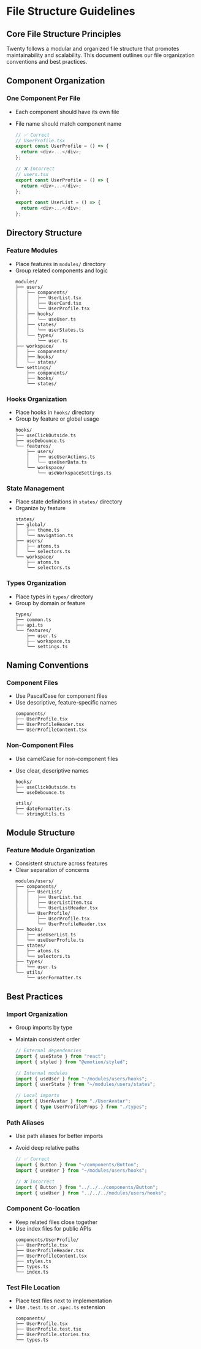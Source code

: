 # File Structure Guidelines

## Core File Structure Principles

Twenty follows a modular and organized file structure that promotes maintainability and scalability. This document outlines our file organization conventions and best practices.

## Component Organization

### One Component Per File

- Each component should have its own file
- File name should match component name

  ```typescript
  // ✅ Correct
  // UserProfile.tsx
  export const UserProfile = () => {
    return <div>...</div>;
  };

  // ❌ Incorrect
  // users.tsx
  export const UserProfile = () => {
    return <div>...</div>;
  };

  export const UserList = () => {
    return <div>...</div>;
  };
  ```

## Directory Structure

### Feature Modules

- Place features in `modules/` directory
- Group related components and logic
  ```
  modules/
  ├── users/
  │   ├── components/
  │   │   ├── UserList.tsx
  │   │   ├── UserCard.tsx
  │   │   └── UserProfile.tsx
  │   ├── hooks/
  │   │   └── useUser.ts
  │   ├── states/
  │   │   └── userStates.ts
  │   └── types/
  │       └── user.ts
  ├── workspace/
  │   ├── components/
  │   ├── hooks/
  │   └── states/
  └── settings/
      ├── components/
      ├── hooks/
      └── states/
  ```

### Hooks Organization

- Place hooks in `hooks/` directory
- Group by feature or global usage
  ```
  hooks/
  ├── useClickOutside.ts
  ├── useDebounce.ts
  └── features/
      ├── users/
      │   ├── useUserActions.ts
      │   └── useUserData.ts
      └── workspace/
          └── useWorkspaceSettings.ts
  ```

### State Management

- Place state definitions in `states/` directory
- Organize by feature
  ```
  states/
  ├── global/
  │   ├── theme.ts
  │   └── navigation.ts
  ├── users/
  │   ├── atoms.ts
  │   └── selectors.ts
  └── workspace/
      ├── atoms.ts
      └── selectors.ts
  ```

### Types Organization

- Place types in `types/` directory
- Group by domain or feature
  ```
  types/
  ├── common.ts
  ├── api.ts
  └── features/
      ├── user.ts
      ├── workspace.ts
      └── settings.ts
  ```

## Naming Conventions

### Component Files

- Use PascalCase for component files
- Use descriptive, feature-specific names
  ```
  components/
  ├── UserProfile.tsx
  ├── UserProfileHeader.tsx
  └── UserProfileContent.tsx
  ```

### Non-Component Files

- Use camelCase for non-component files
- Use clear, descriptive names

  ```
  hooks/
  ├── useClickOutside.ts
  └── useDebounce.ts

  utils/
  ├── dateFormatter.ts
  └── stringUtils.ts
  ```

## Module Structure

### Feature Module Organization

- Consistent structure across features
- Clear separation of concerns
  ```
  modules/users/
  ├── components/
  │   ├── UserList/
  │   │   ├── UserList.tsx
  │   │   ├── UserListItem.tsx
  │   │   └── UserListHeader.tsx
  │   └── UserProfile/
  │       ├── UserProfile.tsx
  │       └── UserProfileHeader.tsx
  ├── hooks/
  │   ├── useUserList.ts
  │   └── useUserProfile.ts
  ├── states/
  │   ├── atoms.ts
  │   └── selectors.ts
  ├── types/
  │   └── user.ts
  └── utils/
      └── userFormatter.ts
  ```

## Best Practices

### Import Organization

- Group imports by type
- Maintain consistent order

  ```typescript
  // External dependencies
  import { useState } from "react";
  import { styled } from "@emotion/styled";

  // Internal modules
  import { useUser } from "~/modules/users/hooks";
  import { userState } from "~/modules/users/states";

  // Local imports
  import { UserAvatar } from "./UserAvatar";
  import { type UserProfileProps } from "./types";
  ```

### Path Aliases

- Use path aliases for better imports
- Avoid deep relative paths

  ```typescript
  // ✅ Correct
  import { Button } from "~/components/Button";
  import { useUser } from "~/modules/users/hooks";

  // ❌ Incorrect
  import { Button } from "../../../components/Button";
  import { useUser } from "../../../modules/users/hooks";
  ```

### Component Co-location

- Keep related files close together
- Use index files for public APIs
  ```
  components/UserProfile/
  ├── UserProfile.tsx
  ├── UserProfileHeader.tsx
  ├── UserProfileContent.tsx
  ├── styles.ts
  ├── types.ts
  └── index.ts
  ```

### Test File Location

- Place test files next to implementation
- Use `.test.ts` or `.spec.ts` extension
  ```
  components/
  ├── UserProfile.tsx
  ├── UserProfile.test.tsx
  ├── UserProfile.stories.tsx
  └── types.ts
  ```
